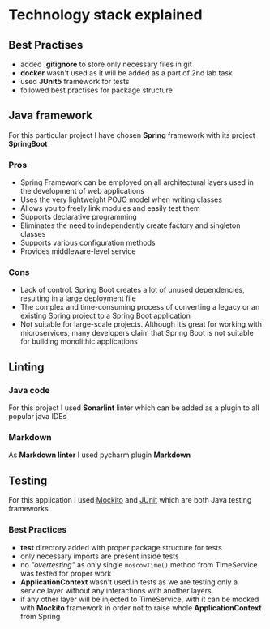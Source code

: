 # Technology stack explained

## Best Practises

* added **.gitignore** to store only necessary files in git
* **docker** wasn't used as it will be added as a part of 2nd lab task
* used **JUnit5** framework for tests
* followed best practises for package structure

## Java framework

For this particular project I have chosen **Spring** framework with its project **SpringBoot**

### Pros

* Spring Framework can be employed on all architectural layers used in the development of web applications
* Uses the very lightweight POJO model when writing classes
* Allows you to freely link modules and easily test them
* Supports declarative programming
* Eliminates the need to independently create factory and singleton classes
* Supports various configuration methods
* Provides middleware-level service

### Cons

* Lack of control. Spring Boot creates a lot of unused dependencies, resulting in a large deployment file
* The complex and time-consuming process of converting a legacy or an existing Spring project to a Spring Boot application
* Not suitable for large-scale projects. Although it’s great for working with microservices, many developers claim that Spring Boot is not suitable for building monolithic applications

## Linting

### Java code

For this project I used **Sonarlint** linter which can be added as a plugin to all popular java IDEs

### Markdown

As **Markdown linter** I used pycharm plugin **Markdown**

## Testing

For this application I used [Mockito](https://javadoc.io/doc/org.mockito/mockito-core/latest/org/mockito/Mockito.html) 
and [JUnit](https://junit.org/junit5/docs/current/user-guide/) which are both Java testing frameworks

### Best Practices

* **test** directory added with proper package structure for tests
* only necessary imports are present inside tests
* no _"overtesting"_ as only single `moscowTime()` method from TimeService was tested for proper work
* **ApplicationContext** wasn't used in tests as we are testing only a service layer without any interactions
with another layers
* if any other layer will be injected to TimeService, with it can be mocked
with **Mockito** framework in order not to raise whole **ApplicationContext** from Spring